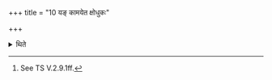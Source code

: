 +++
title = "10 यङ् कामयेत क्षोधुकः"

+++

<details><summary>थिते</summary>

10. It has been said (in a Brāhmaṇa-text): “In the case of a sacrificer about whom (the Adhvaryu) desires that he should suffer from hunger (he should keep the pan) empty...."[^1] 

[^1]: See TS V.2.9.1ff.  
</details>

